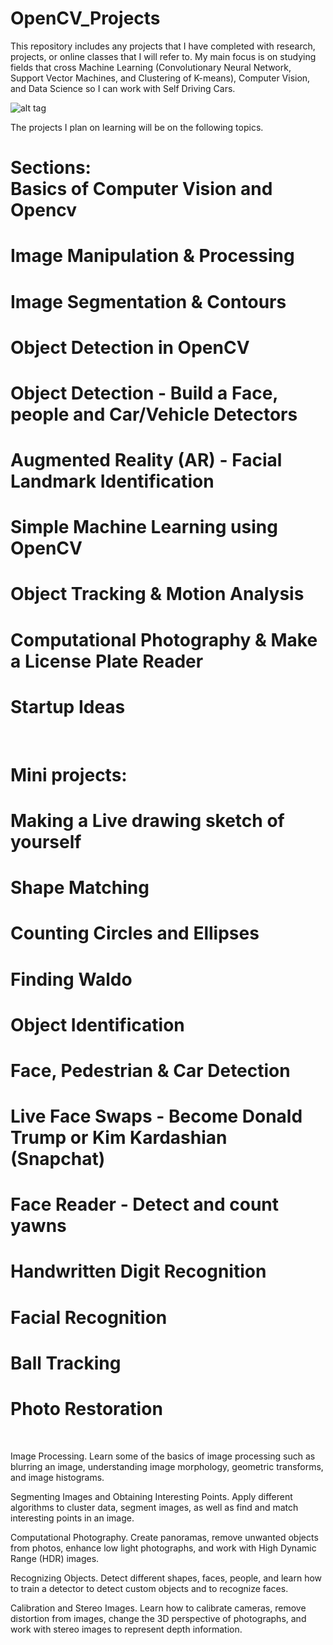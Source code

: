 # OpenCV_Projects

This repository includes any projects that I have completed with research, projects, or online classes that I will refer to. My main focus is on studying fields that cross Machine Learning (Convolutionary Neural Network, Support Vector Machines, and Clustering of K-means), Computer Vision, and Data Science so I can work with Self Driving Cars. 

![alt tag](https://github.com/OverRatedTech/OpenCV_Projects/blob/master/OpenCV_CNN.png)

The projects I plan on learning will be on the following topics. 

Sections: </br>
Basics of Computer Vision and Opencv </br>
================================================================================================
Image Manipulation & Processing</br>
================================================================================================
Image Segmentation & Contours </br>
================================================================================================
Object Detection in OpenCV </br>
================================================================================================
Object Detection - Build a Face, people and Car/Vehicle Detectors </br>
================================================================================================
Augmented Reality (AR) - Facial Landmark Identification </br>
================================================================================================
Simple Machine Learning using OpenCV </br>
================================================================================================
Object Tracking & Motion Analysis </br>
================================================================================================
Computational Photography & Make a License Plate Reader </br>
================================================================================================
Startup Ideas </br>
================================================================================================
</br>

# Mini projects: 
Making a Live drawing sketch of yourself </br>
================================================================================================
Shape Matching </br>
================================================================================================
Counting Circles and Ellipses </br>
================================================================================================
Finding Waldo </br>
================================================================================================
Object Identification </br>
================================================================================================
Face, Pedestrian & Car Detection </br>
================================================================================================
Live Face Swaps - Become Donald Trump or Kim Kardashian (Snapchat) </br>
================================================================================================
Face Reader - Detect and count yawns </br>
================================================================================================
Handwritten Digit Recognition </br>
================================================================================================
Facial Recognition </br>
================================================================================================
Ball Tracking </br>
================================================================================================
Photo Restoration </br>
================================================================================================
</br>

Image Processing. Learn some of the basics of image processing such as blurring an image, understanding image morphology, geometric transforms, and image histograms.

Segmenting Images and Obtaining Interesting Points. Apply different algorithms to cluster data, segment images, as well as find and match interesting points in an image.

Computational Photography. Create panoramas, remove unwanted objects from photos, enhance low light photographs, and work with High Dynamic Range (HDR) images.

Recognizing Objects. Detect different shapes, faces, people, and learn how to train a detector to detect custom objects and to recognize faces.

Calibration and Stereo Images. Learn how to calibrate cameras, remove distortion from images, change the 3D perspective of photographs, and work with stereo images to represent depth information.
